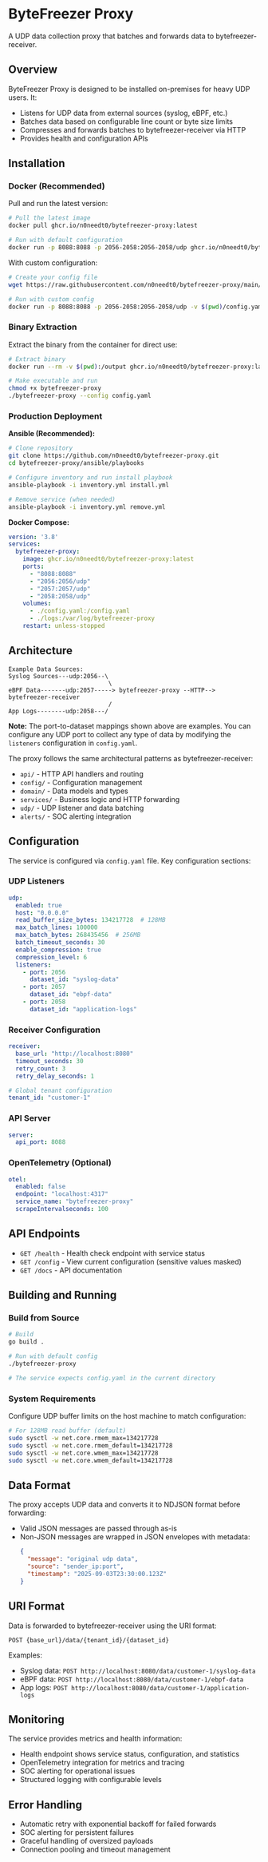# ByteFreezer Proxy

A UDP data collection proxy that batches and forwards data to bytefreezer-receiver.

## Overview

ByteFreezer Proxy is designed to be installed on-premises for heavy UDP users. It:
- Listens for UDP data from external sources (syslog, eBPF, etc.)
- Batches data based on configurable line count or byte size limits
- Compresses and forwards batches to bytefreezer-receiver via HTTP
- Provides health and configuration APIs

## Installation

### Docker (Recommended)

Pull and run the latest version:
```bash
# Pull the latest image
docker pull ghcr.io/n0needt0/bytefreezer-proxy:latest

# Run with default configuration
docker run -p 8088:8088 -p 2056-2058:2056-2058/udp ghcr.io/n0needt0/bytefreezer-proxy:latest
```

With custom configuration:
```bash
# Create your config file
wget https://raw.githubusercontent.com/n0needt0/bytefreezer-proxy/main/config.yaml

# Run with custom config
docker run -p 8088:8088 -p 2056-2058:2056-2058/udp -v $(pwd)/config.yaml:/config.yaml ghcr.io/n0needt0/bytefreezer-proxy:latest
```

### Binary Extraction

Extract the binary from the container for direct use:
```bash
# Extract binary
docker run --rm -v $(pwd):/output ghcr.io/n0needt0/bytefreezer-proxy:latest sh -c "cp /bytefreezer-proxy /output/"

# Make executable and run
chmod +x bytefreezer-proxy
./bytefreezer-proxy --config config.yaml
```

### Production Deployment

**Ansible (Recommended):**
```bash
# Clone repository
git clone https://github.com/n0needt0/bytefreezer-proxy.git
cd bytefreezer-proxy/ansible/playbooks

# Configure inventory and run install playbook
ansible-playbook -i inventory.yml install.yml

# Remove service (when needed)
ansible-playbook -i inventory.yml remove.yml
```

**Docker Compose:**
```yaml
version: '3.8'
services:
  bytefreezer-proxy:
    image: ghcr.io/n0needt0/bytefreezer-proxy:latest
    ports:
      - "8088:8088"
      - "2056:2056/udp"
      - "2057:2057/udp"
      - "2058:2058/udp"
    volumes:
      - ./config.yaml:/config.yaml
      - ./logs:/var/log/bytefreezer-proxy
    restart: unless-stopped
```

## Architecture

```
Example Data Sources:
Syslog Sources---udp:2056--\
                            \
eBPF Data-------udp:2057-----> bytefreezer-proxy --HTTP--> bytefreezer-receiver
                            /
App Logs--------udp:2058---/
```

**Note:** The port-to-dataset mappings shown above are examples. You can configure any UDP port to collect any type of data by modifying the `listeners` configuration in `config.yaml`.

The proxy follows the same architectural patterns as bytefreezer-receiver:
- `api/` - HTTP API handlers and routing
- `config/` - Configuration management 
- `domain/` - Data models and types
- `services/` - Business logic and HTTP forwarding
- `udp/` - UDP listener and data batching
- `alerts/` - SOC alerting integration

## Configuration

The service is configured via `config.yaml` file. Key configuration sections:

### UDP Listeners
```yaml
udp:
  enabled: true
  host: "0.0.0.0"
  read_buffer_size_bytes: 134217728  # 128MB
  max_batch_lines: 100000
  max_batch_bytes: 268435456  # 256MB
  batch_timeout_seconds: 30
  enable_compression: true
  compression_level: 6
  listeners:
    - port: 2056
      dataset_id: "syslog-data"
    - port: 2057  
      dataset_id: "ebpf-data"
    - port: 2058
      dataset_id: "application-logs"
```

### Receiver Configuration  
```yaml
receiver:
  base_url: "http://localhost:8080"
  timeout_seconds: 30
  retry_count: 3
  retry_delay_seconds: 1

# Global tenant configuration
tenant_id: "customer-1"
```

### API Server
```yaml
server:
  api_port: 8088
```

### OpenTelemetry (Optional)
```yaml
otel:
  enabled: false
  endpoint: "localhost:4317"
  service_name: "bytefreezer-proxy"
  scrapeIntervalseconds: 100
```

## API Endpoints

- `GET /health` - Health check endpoint with service status
- `GET /config` - View current configuration (sensitive values masked)
- `GET /docs` - API documentation

## Building and Running

### Build from Source
```bash
# Build
go build .

# Run with default config
./bytefreezer-proxy

# The service expects config.yaml in the current directory
```

### System Requirements

Configure UDP buffer limits on the host machine to match configuration:
```bash
# For 128MB read buffer (default)
sudo sysctl -w net.core.rmem_max=134217728
sudo sysctl -w net.core.rmem_default=134217728
sudo sysctl -w net.core.wmem_max=134217728  
sudo sysctl -w net.core.wmem_default=134217728
```

## Data Format

The proxy accepts UDP data and converts it to NDJSON format before forwarding:

- Valid JSON messages are passed through as-is
- Non-JSON messages are wrapped in JSON envelopes with metadata:
  ```json
  {
    "message": "original udp data", 
    "source": "sender_ip:port",
    "timestamp": "2025-09-03T23:30:00.123Z"
  }
  ```

## URI Format

Data is forwarded to bytefreezer-receiver using the URI format:
```
POST {base_url}/data/{tenant_id}/{dataset_id}
```

Examples:
- Syslog data: `POST http://localhost:8080/data/customer-1/syslog-data`
- eBPF data: `POST http://localhost:8080/data/customer-1/ebpf-data`
- App logs: `POST http://localhost:8080/data/customer-1/application-logs`

## Monitoring

The service provides metrics and health information:

- Health endpoint shows service status, configuration, and statistics
- OpenTelemetry integration for metrics and tracing
- SOC alerting for operational issues
- Structured logging with configurable levels

## Error Handling

- Automatic retry with exponential backoff for failed forwards
- SOC alerting for persistent failures
- Graceful handling of oversized payloads
- Connection pooling and timeout management